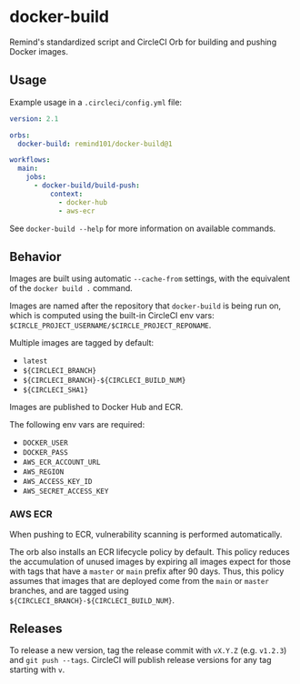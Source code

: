 # docker-build

Remind's standardized script and CircleCI Orb for building and pushing Docker
images.

## Usage

Example usage in a `.circleci/config.yml` file:

```yaml
version: 2.1

orbs:
  docker-build: remind101/docker-build@1

workflows:
  main:
    jobs:
      - docker-build/build-push:
          context:
            - docker-hub
            - aws-ecr
```

See `docker-build --help` for more information on available commands.

## Behavior

Images are built using automatic `--cache-from` settings, with the
equivalent of the `docker build .` command.

Images are named after the repository that `docker-build` is being run on,
which is computed using the built-in CircleCI env vars:
`$CIRCLE_PROJECT_USERNAME/$CIRCLE_PROJECT_REPONAME`.

Multiple images are tagged by default:

- `latest`
- `${CIRCLECI_BRANCH}`
- `${CIRCLECI_BRANCH}-${CIRCLECI_BUILD_NUM}`
- `${CIRCLECI_SHA1}`

Images are published to Docker Hub and ECR.

The following env vars are required:

- `DOCKER_USER`
- `DOCKER_PASS`
- `AWS_ECR_ACCOUNT_URL`
- `AWS_REGION`
- `AWS_ACCESS_KEY_ID`
- `AWS_SECRET_ACCESS_KEY`

### AWS ECR

When pushing to ECR, vulnerability scanning is performed automatically.

The orb also installs an ECR lifecycle policy by default. This policy reduces
the accumulation of unused images by expiring all images expect for those with
tags that have a `master` or `main` prefix after 90 days. Thus, this policy
assumes that images that are deployed come from the `main` or `master`
branches, and are tagged using `${CIRCLECI_BRANCH}-${CIRCLECI_BUILD_NUM}`.

## Releases

To release a new version, tag the release commit with `vX.Y.Z` (e.g. `v1.2.3`)
and `git push --tags`. CircleCI will publish release versions for any tag
starting with `v`.
